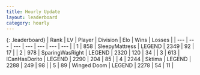 ```yaml
---
title: Hourly Update
layout: leaderboard
category: hourly
---
```


{: .leaderboard}
| Rank | LV | Player | Division | Elo | Wins | Losses |
| --- | --- | --- | --- | --- | --- | --- |
| <span data-change="0">1</span> | 858 | <span title="ID: 153129">SleepyMattress</span> | LEGEND | <span data-change="13">2349</span> | <span data-change="4">92</span> | <span data-change="0">17</span> |
| <span data-change="0">2</span> | 978 | <span title="ID: 402846">SparingWasRight</span> | LEGEND | <span data-change="0">2320</span> | <span data-change="0">120</span> | <span data-change="0">34</span> |
| <span data-change="0">3</span> | 613 | <span title="ID: 415713">ICanHasDorito</span> | LEGEND | <span data-change="0">2290</span> | <span data-change="0">204</span> | <span data-change="0">85</span> |
| <span data-change="0">4</span> | 2244 | <span title="ID: 353063">Sktima</span> | LEGEND | <span data-change="0">2288</span> | <span data-change="0">249</span> | <span data-change="0">98</span> |
| <span data-change="0">5</span> | 89 | <span title="ID: 744396">Winged Doom</span> | LEGEND | <span data-change="0">2278</span> | <span data-change="0">54</span> | <span data-change="0">11</span> |